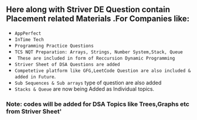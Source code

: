 ## Here along with Striver DE Question contain Placement related Materials .For Companies like:
* `AppPerfect`
* `InTime Tech`
* `Programming Practice Questions`
* `TCS NQT Preparation: Arrays, Strings, Number System,Stack, Queue`
* ` These are included in form of Reccursion Dynamic Programming`
* `Striver Sheet of DSA Questions are added`
* `Competetive platform like GFG,LeetCode Question are also included & added in Future`.
* `Sub Sequences & Sub arrays` type of question are also added
* `Stacks & Queue` are now being Added as Individual topics.

### Note: codes will be added for DSA Topics like Trees,Graphs etc from Striver Sheet'